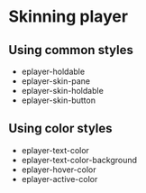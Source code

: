 # Skinning player

## Using common styles

* eplayer-holdable
* eplayer-skin-pane
* eplayer-skin-holdable
* eplayer-skin-button

## Using color styles

* eplayer-text-color
* eplayer-text-color-background
* eplayer-hover-color
* eplayer-active-color
